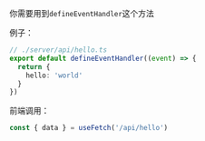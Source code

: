 你需要用到`defineEventHandler`这个方法

例子：

```ts
// ./server/api/hello.ts
export default defineEventHandler((event) => {
  return {
    hello: 'world'
  }
})
```

前端调用：

```ts
const { data } = useFetch('/api/hello')
```